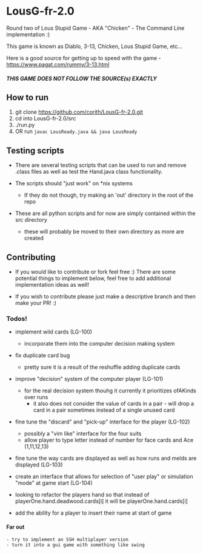 # LousG-fr-2.0
Round two of Lous Stupid Game - AKA "Chicken" - The Command Line implementation :)


This game is known as Diablo, 3-13, Chicken, Lous Stupid Game, etc...

Here is a good source for getting up to speed with the game
    - https://www.pagat.com/rummy/3-13.html

##### THIS GAME DOES NOT FOLLOW THE SOURCE(s) EXACTLY

## How to run

1. git clone https://github.com/corith/LousG-fr-2.0.git
2. cd into LousG-fr-2.0/src
3. ./run.py
4. OR run `javac LousReady.java && java LousReady`


## Testing scripts

- There are several testing scripts that can be used to run and remove .class files as well as test the Hand.java class functionality.

- The scripts should "just work" on \*nix systems
    - If they do not though, try making an 'out' directory in the root of the repo

- These are all python scripts and for now are simply contained within the src directory
    - these will probably be moved to their own directory as more are created

## Contributing

- If you would like to contribute or fork feel free :) There are some potential things to implement below, feel free to add additional implementation ideas as well!

- If you wish to contribute please just make a descriptive branch and then make your PR! :)

### Todos!

- implement wild cards (LG-100)
    - incorporate them into the computer decision making system

- fix duplicate card bug
    - pretty sure it is a result of the reshuffle adding duplicate cards

- improve "decision" system of the computer player (LG-101)
    - for the real decision system thouhg it currently it prioritizes ofAKinds over runs
        - it also does not consider the value of cards in a pair - will drop a card in a pair sometimes instead of a single unused card

- fine tune the "discard" and "pick-up" interface for the player (LG-102)
    - possibly a "vim like" interface for the four suits
    - allow player to type letter instead of number for face cards and Ace (1,11,12,13)

- fine tune the way cards are displayed as well as how runs and melds are displayed (LG-103)

- create an interface that allows for selection of "user play" or simulation "mode" at game start (LG-104)

- looking to refactor the players hand so that instead of playerOne.hand.deadwood.cards[i] it will be playerOne.hand.cards[i]

- add the ability for a player to insert their name at start of game

#### Far out
    - try to implement an SSH multiplayer version
    - turn it into a gui game with something like swing
